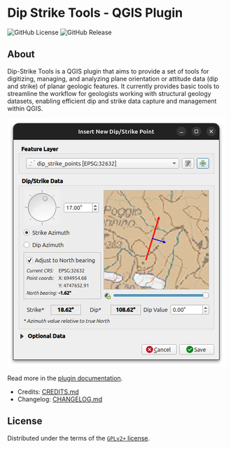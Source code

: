# Dip Strike Tools - QGIS Plugin

![GitHub License](https://img.shields.io/github/license/fpennica/dip-strike-tools) ![GitHub Release](https://img.shields.io/github/v/release/fpennica/dip-strike-tools)

## About

Dip-Strike Tools is a QGIS plugin that aims to provide a set of tools for digitizing, managing, and analyzing plane orientation or attitude data (dip and strike) of planar geologic features. It currently provides basic tools to streamline the workflow for geologists working with structural geology datasets, enabling efficient dip and strike data capture and management within QGIS.

![insert tool ui](docs/static/insert_point.png)

Read more in the [plugin documentation](https://fpennica.github.io/dip-strike-tools/).

- Credits: [CREDITS.md](CREDITS.md)
- Changelog: [CHANGELOG.md](CHANGELOG.md)

## License

Distributed under the terms of the [`GPLv2+` license](LICENSE).
